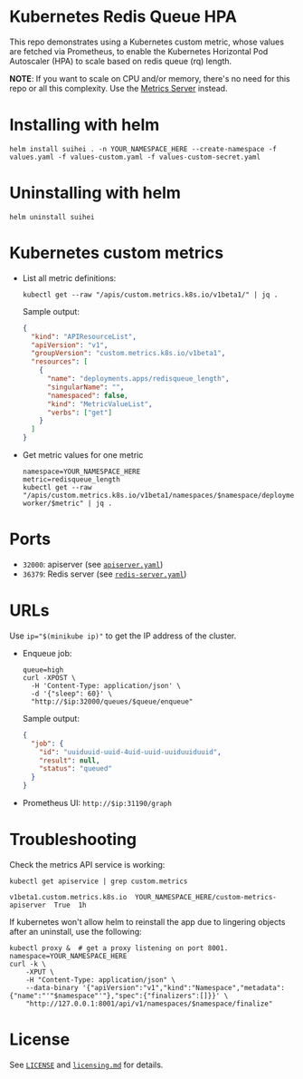 # Kubernetes Redis Queue HPA

This repo demonstrates using a Kubernetes custom metric, whose values are fetched via Prometheus, to enable the Kubernetes Horizontal Pod Autoscaler (HPA) to scale based on redis queue (rq) length.

**NOTE**: If you want to scale on CPU and/or memory, there's no need for this repo or all this complexity. Use the [Metrics Server](https://github.com/kubernetes-sigs/metrics-server#use-cases) instead.

# Installing with helm

```shell
helm install suihei . -n YOUR_NAMESPACE_HERE --create-namespace -f values.yaml -f values-custom.yaml -f values-custom-secret.yaml
```

# Uninstalling with helm

```shell
helm uninstall suihei
```

# Kubernetes custom metrics

- List all metric definitions:

  ```shell
  kubectl get --raw "/apis/custom.metrics.k8s.io/v1beta1/" | jq .
  ```

  Sample output:
  ```json
  {
    "kind": "APIResourceList",
    "apiVersion": "v1",
    "groupVersion": "custom.metrics.k8s.io/v1beta1",
    "resources": [
      {
        "name": "deployments.apps/redisqueue_length",
        "singularName": "",
        "namespaced": false,
        "kind": "MetricValueList",
        "verbs": ["get"]
      }
    ]
  }
  ```
- Get metric values for one metric

  ```shell
  namespace=YOUR_NAMESPACE_HERE
  metric=redisqueue_length
  kubectl get --raw "/apis/custom.metrics.k8s.io/v1beta1/namespaces/$namespace/deployments.apps/rq-worker/$metric" | jq .
  ```

# Ports

- `32000`: apiserver (see [`apiserver.yaml`](/templates/apiserver.yaml))
- `36379`: Redis server (see [`redis-server.yaml`](/templates/redis-server.yaml))

# URLs

Use `ip="$(minikube ip)"` to get the IP address of the cluster.

- Enqueue job:

  ```shell
  queue=high
  curl -XPOST \
  	-H 'Content-Type: application/json' \
  	-d '{"sleep": 60}' \
  	"http://$ip:32000/queues/$queue/enqueue"
  ```

  Sample output:
  ```json
  {
    "job": {
      "id": "uuiduuid-uuid-4uid-uuid-uuiduuiduuid", 
      "result": null, 
      "status": "queued"
    }
  }
  ```
- Prometheus UI: `http://$ip:31190/graph`

# Troubleshooting

Check the metrics API service is working:

```shell
kubectl get apiservice | grep custom.metrics
```
```
v1beta1.custom.metrics.k8s.io  YOUR_NAMESPACE_HERE/custom-metrics-apiserver  True  1h
```

If kubernetes won't allow helm to reinstall the app due to lingering objects after an uninstall, use the following:

```shell
kubectl proxy &  # get a proxy listening on port 8001.
namespace=YOUR_NAMESPACE_HERE
curl -k \
	-XPUT \
	-H "Content-Type: application/json" \
	--data-binary '{"apiVersion":"v1","kind":"Namespace","metadata":{"name":"'"$namespace"'"},"spec":{"finalizers":[]}}' \
	"http://127.0.0.1:8001/api/v1/namespaces/$namespace/finalize"
```

# License

See [`LICENSE`](/LICENSE) and [`licensing.md`](/licensing.md) for details.
